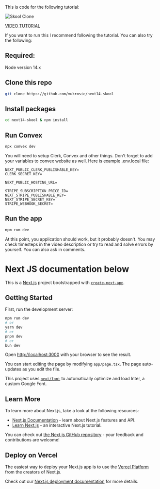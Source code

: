 This is code for the following tutorial:

![Skool Clone](https://github.com/vukrosic/next14-skool/blob/main/public/thumbnail.png?raw=true)

[VIDEO TUTORIAL](https://youtu.be/7Ox2ljF05Vo)


If you want to run this I recommend following the tutorial. You can also try the following:

## Required:
Node version 14.x

## Clone this repo
```bash
git clone https://github.com/vukrosic/next14-skool
```

## Install packages
```bash
cd next14-skool & npm install
```

## Run Convex
```bash
npx convex dev
```

You will need to setup Clerk, Convex and other things. Don't forget to add your variables to convex website as well. Here is example .env.local file:

```env
NEXT_PUBLIC_CLERK_PUBLISHABLE_KEY=
CLERK_SECRET_KEY=

NEXT_PUBLIC_HOSTING_URL=

STRIPE_SUBSCRIPTION_PRICE_ID=
NEXT_STRIPE_PUBLISHABLE_KEY=
NEXT_STRIPE_SECRET_KEY=
STRIPE_WEBHOOK_SECRET=
```

## Run the app
```bash
npm run dev
```

At this point, you application should work, but it probably doesn't. You may check timesteps in the video description or try to read and solve errors by yourself. You can also ask in comments.




# Next JS documentation below


This is a [Next.js](https://nextjs.org/) project bootstrapped with [`create-next-app`](https://github.com/vercel/next.js/tree/canary/packages/create-next-app).

## Getting Started

First, run the development server:

```bash
npm run dev
# or
yarn dev
# or
pnpm dev
# or
bun dev
```

Open [http://localhost:3000](http://localhost:3000) with your browser to see the result.

You can start editing the page by modifying `app/page.tsx`. The page auto-updates as you edit the file.

This project uses [`next/font`](https://nextjs.org/docs/basic-features/font-optimization) to automatically optimize and load Inter, a custom Google Font.

## Learn More

To learn more about Next.js, take a look at the following resources:

- [Next.js Documentation](https://nextjs.org/docs) - learn about Next.js features and API.
- [Learn Next.js](https://nextjs.org/learn) - an interactive Next.js tutorial.

You can check out [the Next.js GitHub repository](https://github.com/vercel/next.js/) - your feedback and contributions are welcome!

## Deploy on Vercel

The easiest way to deploy your Next.js app is to use the [Vercel Platform](https://vercel.com/new?utm_medium=default-template&filter=next.js&utm_source=create-next-app&utm_campaign=create-next-app-readme) from the creators of Next.js.

Check out our [Next.js deployment documentation](https://nextjs.org/docs/deployment) for more details.
